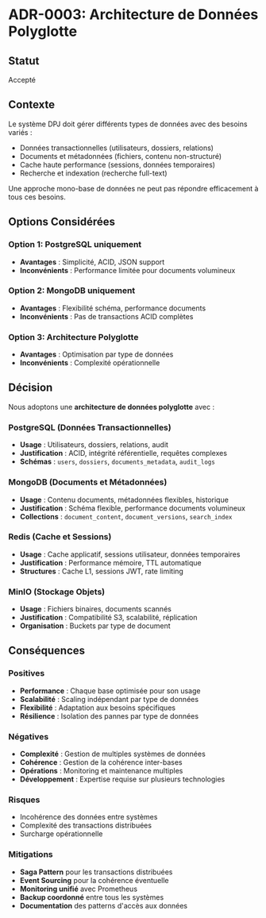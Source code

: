 # ADR-0003: Architecture de Données Polyglotte

## Statut

Accepté

## Contexte

Le système DPJ doit gérer différents types de données avec des besoins variés :
- Données transactionnelles (utilisateurs, dossiers, relations)
- Documents et métadonnées (fichiers, contenu non-structuré)
- Cache haute performance (sessions, données temporaires)
- Recherche et indexation (recherche full-text)

Une approche mono-base de données ne peut pas répondre efficacement à tous ces besoins.

## Options Considérées

### Option 1: PostgreSQL uniquement
- **Avantages** : Simplicité, ACID, JSON support
- **Inconvénients** : Performance limitée pour documents volumineux

### Option 2: MongoDB uniquement
- **Avantages** : Flexibilité schéma, performance documents
- **Inconvénients** : Pas de transactions ACID complètes

### Option 3: Architecture Polyglotte
- **Avantages** : Optimisation par type de données
- **Inconvénients** : Complexité opérationnelle

## Décision

Nous adoptons une **architecture de données polyglotte** avec :

### PostgreSQL (Données Transactionnelles)
- **Usage** : Utilisateurs, dossiers, relations, audit
- **Justification** : ACID, intégrité référentielle, requêtes complexes
- **Schémas** : `users`, `dossiers`, `documents_metadata`, `audit_logs`

### MongoDB (Documents et Métadonnées)
- **Usage** : Contenu documents, métadonnées flexibles, historique
- **Justification** : Schéma flexible, performance documents volumineux
- **Collections** : `document_content`, `document_versions`, `search_index`

### Redis (Cache et Sessions)
- **Usage** : Cache applicatif, sessions utilisateur, données temporaires
- **Justification** : Performance mémoire, TTL automatique
- **Structures** : Cache L1, sessions JWT, rate limiting

### MinIO (Stockage Objets)
- **Usage** : Fichiers binaires, documents scannés
- **Justification** : Compatibilité S3, scalabilité, réplication
- **Organisation** : Buckets par type de document

## Conséquences

### Positives
- **Performance** : Chaque base optimisée pour son usage
- **Scalabilité** : Scaling indépendant par type de données
- **Flexibilité** : Adaptation aux besoins spécifiques
- **Résilience** : Isolation des pannes par type de données

### Négatives
- **Complexité** : Gestion de multiples systèmes de données
- **Cohérence** : Gestion de la cohérence inter-bases
- **Opérations** : Monitoring et maintenance multiples
- **Développement** : Expertise requise sur plusieurs technologies

### Risques
- Incohérence des données entre systèmes
- Complexité des transactions distribuées
- Surcharge opérationnelle

### Mitigations
- **Saga Pattern** pour les transactions distribuées
- **Event Sourcing** pour la cohérence éventuelle
- **Monitoring unifié** avec Prometheus
- **Backup coordonné** entre tous les systèmes
- **Documentation** des patterns d'accès aux données